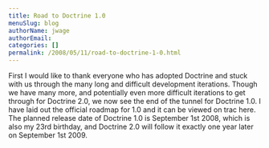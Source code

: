 ```yaml
---
title: Road to Doctrine 1.0
menuSlug: blog
authorName: jwage 
authorEmail: 
categories: []
permalink: /2008/05/11/road-to-doctrine-1-0.html
---
```

First I would like to thank everyone who has adopted Doctrine and stuck
with us through the many long and difficult development iterations.
Though we have many more, and potentially even more difficult iterations
to get through for Doctrine 2.0, we now see the end of the tunnel for
Doctrine 1.0. I have laid out the official roadmap for 1.0 and it can be
viewed on trac here. The planned release date of Doctrine 1.0 is
September 1st 2008, which is also my 23rd birthday, and Doctrine 2.0
will follow it exactly one year later on September 1st 2009.
